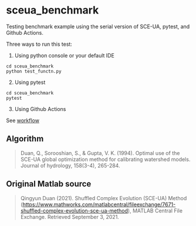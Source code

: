 # sceua_benchmark
Testing benchmark example using the serial version of SCE-UA, pytest, and Github Actions.

Three ways to run this test:
1. Using python console or your default IDE
```
cd sceua_benchmark
python test_functn.py
```
2. Using pytest
```
cd sceua_benchmark
pytest
```
3. Using Github Actions

See [workflow](sceua_benchmark/github/workflows/python-package-conda.yml)

## Algorithm
> Duan, Q., Sorooshian, S., & Gupta, V. K. (1994). Optimal use of the SCE-UA global optimization method for calibrating watershed models. Journal of hydrology, 158(3-4), 265-284.

## Original Matlab source
> Qingyun Duan (2021). Shuffled Complex Evolution (SCE-UA) Method (https://www.mathworks.com/matlabcentral/fileexchange/7671-shuffled-complex-evolution-sce-ua-method), MATLAB Central File Exchange. Retrieved September 3, 2021.
